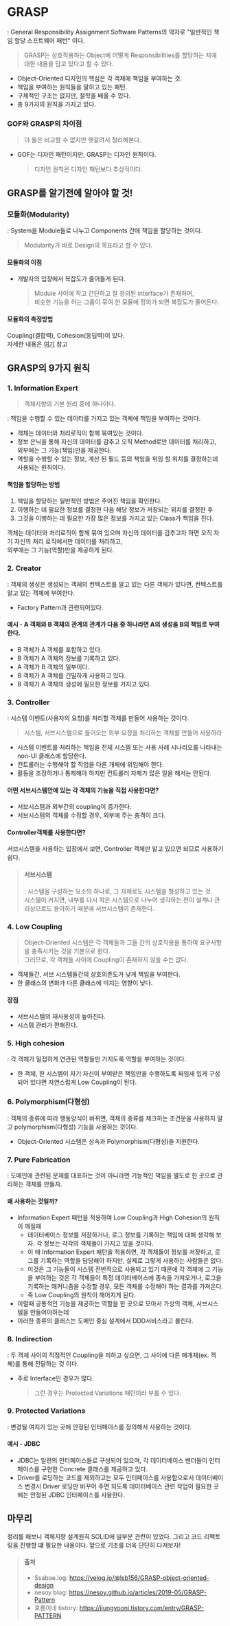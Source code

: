 # GRASP
: General Responsibility Assignment Software Patterns의 약자로 "일반적인 책임 할당 소프트웨어 패턴" 이다.
> GRASP는 상호작용하는 Object에 어떻게 Responsibilities를 할당하는 지에 대한 내용을 담고 있다고 할 수 있다.
- Object-Oriented 디자인의 핵심은 각 객체에 책임을 부여하는 것.
- 책임을 부여하는 원칙들을 말하고 있는 패턴.
- 구체적인 구조는 없지만, 철학을 배울 수 있다.
- 총 9가지의 원칙을 가지고 있다.

### GOF와 GRASP의 차이점
> 이 둘은 비교할 수 없지만 헷갈려서 정리해본다.
- GOF는 디자인 패턴이지만, GRASP는 디자인 원칙이다.
  > 디자인 원칙은 디자인 패턴보다 추상적이다.

## GRASP를 알기전에 알아야 할 것!
### 모듈화(Modularity)
: System을 Module들로 나누고 Components 간에 책임을 할당하는 것이다.
> Modularity가 바로 Design의 목표라고 할 수 있다.

#### 모듈화의 이점
- 개발자의 입장에서 복잡도가 줄어들게 된다.
    > Module 사이에 작고 간단하고 잘 정의된 interface가 존재하며,  
    > 비슷한 기능을 하는 그룹이 묶여 한 모듈에 정의가 되면 복잡도가 줄어든다.

#### 모듈화의 측정방법
Coupling(결합력), Cohesion(응딥력)이 있다.  
자세한 내용은 [여기](./OOP.md#결합력(coupling)) 참고

## GRASP의 9가지 원칙
### 1. Information Expert
> 객체지향의 기본 원리 중에 하나이다.

: 책임을 수행할 수 있는 데이터를 가지고 있는 객체에 책임을 부여하는 것이다.
- 객체는 데이터와 처리로직이 함께 묶여있는 것이다.
- 정보 은닉을 통해 자신의 데이터를 감추고 오직 Method로만 데이터를 처리하고, 외부에는 그 기능(책임)만을 제공한다.
- 역할을 수행할 수 있는 정보, 계산 된 필드 등의 책임을 위임 할 위치를 결정하는데 사용되는 원칙이다.

#### 책임을 할당하는 방법
1. 책임을 할당하는 일반적인 방법은 주어진 책임을 확인한다.
2. 이행하는 데 필요한 정보를 결정한 다음 해당 정보가 저장되는 위치를 결정한 후
3. 그것을 이행하는 데 필요한 가장 많은 정보를 가지고 있는 Class가 책임을 진다.

객체는 데이터와 처리로직이 함께 묶여 있으며 자신의 데이터를 감추고자 하면 오직 자기 자신의 처리 로직에서만 데이터를 처리하고,   
외부에는 그 기능(역할)만을 제공하게 된다.

### 2. Creator
: 객체의 생성은 생성되는 객체의 컨텍스트를 알고 있는 다른 객체가 있다면, 컨텍스트를 알고 있는 객체에 부여한다.

- Factory Pattern과 관련되어있다.

#### 예시 - A 객체와 B 객체의 관계의 관계가 다음 중 하나라면 A의 생성을 B의 책임로 부여한다.
- B 객체가 A 객체를 포함하고 있다.
- B 객체가 A 객체의 정보를 기록하고 있다.
- A 객체가 B 객체의 일부이다.
- B 객체가 A 객체를 긴밀하게 사용하고 있다.
- B 객체가 A 객체의 생성에 필요한 정보를 가지고 있다.

### 3. Controller
: 시스템 이벤트(사용자의 요청)를 처리할 객체를 만들어 사용하는 것이다.
> 시스템, 서브시스템으로 들어오는 외부 요청을 처리하는 객체를 만들어 사용하라

- 시스템 이벤트를 처리하는 책임을 전체 시스템 또는 사용 사례 시나리오를 나타내는 non-UI 클래스에 할당한다.
- 컨트롤러는 수행해야 할 작업을 다른 개체에 위임해야 한다.
- 활동을 조정하거나 통제해야 하지만 컨트롤러 자체가 많은 일을 해서는 안된다.

#### 어떤 서브시스템안에 있는 각 객체의 기능을 직접 사용한다면?
- 서브시스템과 외부간의 coupling이 증가한다.
- 서브시스템의 객체를 수정할 경우, 외부에 주는 충격이 크다.

#### Controller객체를 사용한다면?
서브시스템을 사용하는 입장에서 보면, Controller 객체만 알고 있으면 되므로 사용하기 쉽다.

> #### 서브시스템
> : 시스템을 구성하는 요소의 하나로, 그 자체로도 시스템을 형성하고 있는 것.   
> 시스템이 커지면, 내부를 다시 작은 시스템으로 나누어 생각하는 편이 설계나 관리상으로도 용이하기 때문에 서브시스템이 존재한다.

### 4. Low Coupling
> Object-Oriented 시스템은 각 객체들과 그들 간의 상호작용을 통하여 요구사항을 충족시키는 것을 기본으로 한다.  
> 그러므로, 각 객체들 사이에 Coupling이 존재하지 않을 수는 없다.
- 객체들간, 서브 시스템들간의 상호의존도가 낮게 책임을 부여한다.
- 한 클래스의 변화가 다른 클래스에 미치는 영향이 낮다.

#### 장점
- 서브시스템의 재사용성이 높아진다.
- 시스템 관리가 편해진다.

### 5. High cohesion
: 각 객체가 밀접하게 연관된 역할들만 가지도록 역할을 부여하는 것이다.
- 한 객체, 한 시스템이 자기 자신이 부여받은 책임만을 수행하도록 짜임새 있게 구성되어 있다면 자연스럽게 Low Coupling이 된다.

### 6. Polymorphism(다형성)
: 객체의 종류에 따라 행동양식이 바뀌면, 객체의 종류를 체크하는 조건문을 사용하지 말고 polymorphism(다형성) 기능을 사용하는 것이다.
- Object-Oriented 시스템은 상속과 Polymorphism(다형성)을 지원한다.

### 7. Pure Fabrication
: 도메인에 관련된 문제를 대표하는 것이 아니라면 기능적인 책임을 별도로 한 곳으로 관리하는 객체를 만들자.

#### 왜 사용하는 것일까?
- Information Expert 패턴을 적용하여 Low Coupling과 High Cohesion의 원칙이 깨질때
  - 데이터베이스 정보를 저장하거나, 로그 정보를 기록하는 책임에 대해 생각해 보자. 각 정보는 각각의 객체들이 가지고 있을 것이다.
  - 이 때 Information Expert 패턴을 적용하면, 각 객체들이 정보를 저장하고, 로그를 기록하는 역할을 담당해야 하지만, 실제로 그렇게 사용하는 사람들은 없다.
  - 이것은 그 기능들이 시스템 전반적으로 사용되고 있기 때문에 각 객체에 그 기능을 부여하는 것은 각 객체들이 특정 데이터베이스에 종속을 가져오거나, 로그을 기록하는 매커니즘을 수정할 경우, 모든 객체를 수정해야 하는 결과를 가져온다.
  - 즉 Low Coupling의 원칙이 깨어지게 된다.
- 이럴때 공통적인 기능을 제공하는 역할을 한 곳으로 모아서 가상의 객체, 서브시스템을 만들어야하는데 
- 이러한 종류의 클래스는 도메인 중심 설계에서 DDD서비스라고 불린다.

### 8. Indirection
: 두 객체 사이의 직접적인 Coupling을 피하고 싶으면, 그 사이에 다른 매개체(ex. 객체)를 통해 전달하는 것 이다.
- 주로 Interface인 경우가 많다.
  > 그런 경우는 Protected Variations 패턴이라 부를 수 있다.

### 9. Protected Variations
: 변경될 여지가 있는 곳에 안정된 인터페이스를 정의해서 사용하는 것이다.
#### 예시 - JDBC
- JDBC는 일련의 인터페이스들로 구성되어 있으며, 각 데이터베이스 벤더들이 인터페이스를 구현한 Concrete 클래스를 제공하고 있다.
- Driver를 로딩하는 코드를 제외하고는 모두 인터페이스를 사용함으로서 데이터베이스 변경시 Driver 로딩만 바꾸어 주면 되도록 데이터베이스 관련 작업이 필요한 곳에는 안정된 JDBC 인터페이스를 사용한다.



## 마무리
정리를 해보니 객체지향 설계원칙 SOLID에 일부분 관련이 있었다. 그리고 코드 리펙토링을 진행할 떄 필요한 내용이다. 앞으로 기초를 더욱 단단히 다져보자!

> #### 출처
> - Ssabae.log: https://velog.io/@lsb156/GRASP-object-oriented-design
> - nesoy blog: https://nesoy.github.io/articles/2019-05/GRASP-Pattern
> - 호롱이네 tistory: https://jjungyooni.tistory.com/entry/GRASP-PATTERN